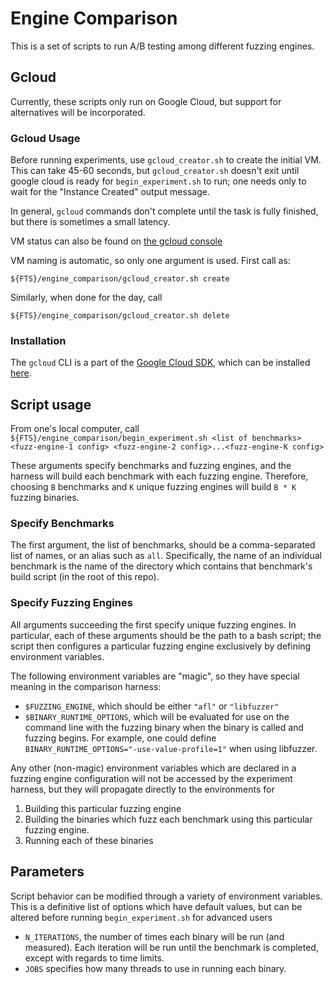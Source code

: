 # Engine Comparison

This is a set of scripts to run A/B testing among different fuzzing engines.

## Gcloud

Currently, these scripts only run on Google Cloud, but support for alternatives will be incorporated.

### Gcloud Usage

Before running experiments, use `gcloud_creator.sh` to create the initial VM.
This can take 45-60 seconds, but `gcloud_creator.sh` doesn't exit until google
cloud is ready for `begin_experiment.sh` to run; one needs only to wait for the
"Instance Created" output message.

In general, `gcloud` commands don't complete until the task is fully finished,
but there is sometimes a small latency.

VM status can also be found on [the gcloud
console](https://pantheon.corp.google.com/compute/instances?project=fuzzer-test-suite)

VM naming is automatic, so only one argument is used. First call as:

```
${FTS}/engine_comparison/gcloud_creator.sh create
```

Similarly, when done for the day, call

```
${FTS}/engine_comparison/gcloud_creator.sh delete
```

### Installation

The `gcloud` CLI is a part of the [Google Cloud SDK](https://cloud.google.com/sdk/gcloud/),
which can be installed [here](https://cloud.google.com/sdk/downloads).


## Script usage

From one's local computer, call ` ${FTS}/engine_comparison/begin_experiment.sh
<list of benchmarks> <fuzz-engine-1 config> <fuzz-engine-2 config>...<fuzz-engine-K config>`

These arguments specify benchmarks and fuzzing engines, and the harness will build
each benchmark with each fuzzing engine. Therefore, choosing `B` benchmarks
and `K` unique fuzzing engines will build `B * K` fuzzing binaries.

### Specify Benchmarks

The first argument, the list of benchmarks, should be a comma-separated list of names,
or an alias such as `all`. Specifically, the name of an individual benchmark is the name of
the directory which contains that benchmark's build script (in the root of this repo).

### Specify Fuzzing Engines

All arguments succeeding the first specify unique fuzzing engines. In particular,
each of these arguments should be the path to a bash script; the script then
configures a particular fuzzing engine exclusively by defining environment variables.

The following environment variables are "magic", so they have special meaning in
the comparison harness:

- `$FUZZING_ENGINE`, which should be either `"afl"` or `"libfuzzer"`
- `$BINARY_RUNTIME_OPTIONS`, which will be evaluated for use on the command
  line with the fuzzing
  binary when the binary is called and fuzzing begins. For example, one could
  define `BINARY_RUNTIME_OPTIONS="-use-value-profile=1"` when using libfuzzer.

Any other (non-magic) environment variables which are declared in a fuzzing engine
configuration will not be accessed by the experiment harness, but they will
propagate directly to the environments for

1. Building this particular fuzzing engine
2. Building the binaries which fuzz each benchmark using this particular fuzzing engine.
3. Running each of these binaries


## Parameters

Script behavior can be modified through a variety of environment variables. This
is a definitive list of options which have default values, but can be altered
before running `begin_experiment.sh` for advanced users

- `N_ITERATIONS`, the number of times each binary will be run (and measured).
Each iteration will be run until the benchmark is completed, except with regards
to time limits.
- `JOBS` specifies how many threads to use in running each binary.

